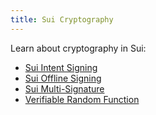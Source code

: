 ```yaml
---
title: Sui Cryptography
---
```


Learn about cryptography in Sui:
* [Sui Intent Signing](../cryptography/sui-intent-signing.md)
* [Sui Offline Signing](../cryptography/sui-offline-signing.md)
* [Sui Multi-Signature](../cryptography/sui-multisig.md)
* [Verifiable Random Function](../cryptography/ecvrf.md)
